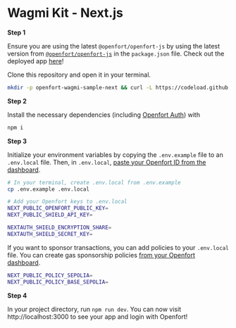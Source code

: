 # Wagmi Kit - Next.js
**Step 1**

Ensure you are using the latest `@openfort/openfort-js` by using the latest version from [`@openfort/openfort-js`](https://www.npmjs.com/package/@openfort/openfort-js) in the `package.json` file. Check out the deployed app [here](https://wagmi.openfort.xyz/)!

Clone this repository and open it in your terminal. 

```sh
mkdir -p openfort-wagmi-sample-next && curl -L https://codeload.github.com/openfort-xyz/openfort-js/tar.gz/main | tar -xz --strip=4 -C openfort-wagmi-sample-next openfort-js-main/examples/apps/wallet-libraries/next-wagmi && cd openfort-wagmi-sample-next
```

**Step 2**

Install the necessary dependencies (including [Openfort Auth](https://www.npmjs.com/package/@openfort/openfort-js)) with 

```sh
npm i 
```

**Step 3**

Initialize your environment variables by copying the `.env.example` file to an `.env.local` file. Then, in `.env.local`, [paste your Openfort ID from the dashboard](https://www.openfort.io/docs/api-keys).

```sh
# In your terminal, create .env.local from .env.example
cp .env.example .env.local

# Add your Openfort keys to .env.local
NEXT_PUBLIC_OPENFORT_PUBLIC_KEY=
NEXT_PUBLIC_SHIELD_API_KEY=

NEXTAUTH_SHIELD_ENCRYPTION_SHARE=
NEXTAUTH_SHIELD_SECRET_KEY=
```

If you want to sponsor transactions, you can add policies to your `.env.local` file. You can create gas sponsorship policies [from your Openfort dashboard](https://www.openfort.io/docs/guides/dashboard/gas-sponsorship).


```sh
NEXT_PUBLIC_POLICY_SEPOLIA=
NEXT_PUBLIC_POLICY_BASE_SEPOLIA=
```

**Step 4**

In your project directory, run `npm run dev`. You can now visit http://localhost:3000 to see your app and login with Openfort!
